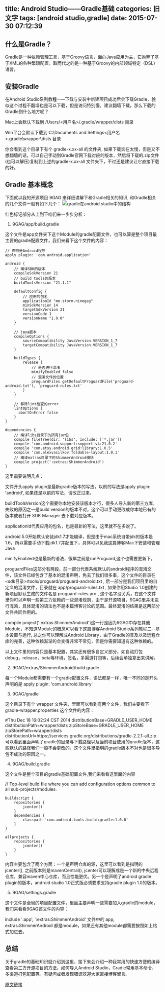 title: Android Studio——Gradle基础
categories: 旧文字
tags: [android studio,gradle]
date: 2015-07-30 07:12:39
---
什么是Gradle？
----------

Gradle是一种依赖管理工具，基于Groovy语言，面向Java应用为主，它抛弃了基于XML的各种繁琐配置，取而代之的是一种基于Groovy的内部领域特定（DSL）语言。

安装Gradle
--------

在Android Studio系列教程一--下载与安装中新建项目成功后会下载Gradle，貌似这个过程不翻墙也是可以下载，但是访问特别慢，建议翻墙下载。那么下载的Gradle到什么地方呢？

Mac上会默认下载到 /Users/<用户名>/.gradle/wrapper/dists 目录

Win平台会默认下载到 C:\Documents and Settings\<用户名>.gradle\wrapper\dists 目录

你会看到这个目录下有个 gradle-x.xx-all 的文件夹, 如果下载实在太慢，但是又不想翻墙的话，可以自己手动到Gradle官网下载对应的版本，然后将下载的.zip文件(也可以解压)复制到上述的gradle-x.xx-all 文件夹下，不过还是建议让它直接下载的好。


<!--more-->


Gradle 基本概念
-----------

下面就以我的开源项目 9GAG 来详细讲解下和Gradle相关的知识, 和Gradle相关的几个文件一般有如下几个：
![gradle在android studio中的结构][1]


红色标记部分从上到下咱们来一步步分析：

1. 9GAG/app/build.gradle

这个文件是app文件夹下这个Module的gradle配置文件，也可以算是整个项目最主要的gradle配置文件，我们来看下这个文件的内容：

    // 声明是Android程序
    apply plugin: 'com.android.application'
    
    android {
        // 编译SDK的版本
        compileSdkVersion 21
        // build tools的版本
        buildToolsVersion "21.1.1"
    
        defaultConfig {
            // 应用的包名
            applicationId "me.storm.ninegag"
            minSdkVersion 14
            targetSdkVersion 21
            versionCode 1
            versionName "1.0.0"
        }
    
        // java版本
        compileOptions {
            sourceCompatibility JavaVersion.VERSION_1_7
            targetCompatibility JavaVersion.VERSION_1_7
        }
    
        buildTypes {
            release {
                // 是否进行混淆
                minifyEnabled false
                // 混淆文件的位置
                proguardFiles getDefaultProguardFile('proguard-android.txt'), 'proguard-rules.txt'
            }
        }
    
        // 移除lint检查的error
        lintOptions {
          abortOnError false
        }
    }
    
    dependencies {
        // 编译libs目录下的所有jar包
        compile fileTree(dir: 'libs', include: ['*.jar'])
        compile 'com.android.support:support-v4:21.0.2'
        compile 'com.etsy.android.grid:library:1.0.5'
        compile 'com.alexvasilkov:foldable-layout:1.0.1'
        // 编译extras目录下的ShimmerAndroid模块
        compile project(':extras:ShimmerAndroid')
    }

这里需要说明几点：

文件开头apply plugin是最新gradle版本的写法，以前的写法是apply plugin: 'android', 如果还是以前的写法，请改正过来。

buildToolsVersion这个需要你本地安装该版本才行，很多人导入新的第三方库，失败的原因之一是build version的版本不对，这个可以手动更改成你本地已有的版本或者打开 SDK Manager 去下载对应版本。

applicationId代表应用的包名，也是最新的写法，这里就不在多说了。

android 5.0开始默认安装jdk1.7才能编译，但是由于mac系统自带jdk的版本是1.6，所以需要手动下载jdk1.7并配置下，具体可以见我这篇博客Mac下安装和管理Java

minifyEnabled也是最新的语法，很早之前是runProguard,这个也需要更新下。

proguardFiles这部分有两段，前一部分代表系统默认的android程序的混淆文件，该文件已经包含了基本的混淆声明，免去了我们很多事，这个文件的目录在 <sdk目录>/tools/proguard/proguard-android.txt , 后一部分是我们项目里的自定义的混淆文件，目录就在 app/proguard-rules.txt , 如果你用Studio 1.0创建的新项目默认生成的文件名是 proguard-rules.pro , 这个名字没关系，在这个文件里你可以声明一些第三方依赖的一些混淆规则，由于是开源项目，9GAG里并未进行混淆，具体混淆的语法也不是本篇博客讨论的范围。最终混淆的结果是这两部分文件共同作用的。

compile project(':extras:ShimmerAndroid')这一行是因为9GAG中存在其他Module，不知道Module的概念可以看下这篇博客Android Studio系列教程二--基本设置与运行, 总之你可以理解成Android Library，由于Gradle的普及以及远程仓库的完善，这种依赖渐渐的会变得非常不常见，但是你需要知道有这种依赖的。

以上文件里的内容只是基本配置，其实还有很多自定义部分，如自动打包debug，release，beta等环境，签名，多渠道打包等，后续会单独拿出来讲解。

2. 9GAG/extras/ShimmerAndroid/build.gradle

每一个Module都需要有一个gradle配置文件，语法都是一样，唯一不同的是开头声明的是 apply plugin: 'com.android.library'

3. 9GAG/gradle

这个目录下有个 wrapper 文件夹，里面可以看到有两个文件，我们主要看下 gradle-wrapper.properties 这个文件的内容：

#Thu Dec 18 16:02:24 CST 2014
distributionBase=GRADLE_USER_HOME
distributionPath=wrapper/dists
zipStoreBase=GRADLE_USER_HOME
zipStorePath=wrapper/dists
distributionUrl=https\://services.gradle.org/distributions/gradle-2.2.1-all.zip
可以看到里面声明了gradle的目录与下载路径以及当前项目使用的gradle版本，这些默认的路径我们一般不会更改的，这个文件里指明的gradle版本不对也是很多导包不成功的原因之一。

4. 9GAG/build.gradle

这个文件是整个项目的gradle基础配置文件,我们来看看这里面的内容

// Top-level build file where you can add configuration options common to all sub-projects/modules.

    buildscript {
        repositories {
            jcenter()
        }
        dependencies {
            classpath 'com.android.tools.build:gradle:1.0.0'
        }
    }
    
    allprojects {
        repositories {
            jcenter()
        }
    }

内容主要包含了两个方面：一个是声明仓库的源，这里可以看到是指明的jcenter(), 之前版本则是mavenCentral(), jcenter可以理解成是一个新的中央远程仓库，兼容maven中心仓库，而且性能更优。另一个是声明了android gradle plugin的版本，android studio 1.0正式版必须要求支持gradle plugin 1.0的版本。

5. 9GAG/settings.gradle

这个文件是全局的项目配置文件，里面主要声明一些需要加入gradle的module，我们来看看9GAG该文件的内容：

include ':app', ':extras:ShimmerAndroid'
文件中的 app, extras:ShimmerAndroid 都是module，如果还有其他module都需要按照如上格式加进去。

总结
--

关于gradle的基础知识就介绍到这里，接下来会介绍一种我常用的快速方便的编译查看第三方开源项目的方法，如何导入Android Studio，Gradle常用基本命令，多渠道打包配置等。有疑问或者发现错误欢迎大家直接博客留言。

[原文链接][2]


  [1]: http://stormzhang.com/image/gradle1.png
  [2]: http://stormzhang.com/devtools/2014/12/18/android-studio-tutorial4/